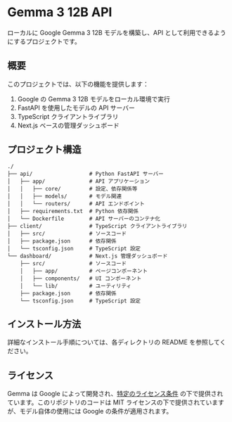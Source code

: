 # Gemma 3 12B API

ローカルに Google Gemma 3 12B モデルを構築し、API として利用できるようにするプロジェクトです。

## 概要

このプロジェクトでは、以下の機能を提供します：

1. Google の Gemma 3 12B モデルをローカル環境で実行
2. FastAPI を使用したモデルの API サーバー
3. TypeScript クライアントライブラリ
4. Next.js ベースの管理ダッシュボード

## プロジェクト構造

```
./
├── api/                  # Python FastAPI サーバー
│   ├── app/              # API アプリケーション
│   │   ├── core/         # 設定、依存関係等
│   │   ├── models/       # モデル関連
│   │   └── routers/      # API エンドポイント
│   ├── requirements.txt  # Python 依存関係
│   └── Dockerfile        # API サーバーのコンテナ化
├── client/               # TypeScript クライアントライブラリ
│   ├── src/              # ソースコード
│   ├── package.json      # 依存関係
│   └── tsconfig.json     # TypeScript 設定
└── dashboard/            # Next.js 管理ダッシュボード
    ├── src/              # ソースコード
    │   ├── app/          # ページコンポーネント
    │   ├── components/   # UI コンポーネント
    │   └── lib/          # ユーティリティ
    ├── package.json      # 依存関係
    └── tsconfig.json     # TypeScript 設定
```

## インストール方法

詳細なインストール手順については、各ディレクトリの README を参照してください。

## ライセンス

Gemma は Google によって開発され、[特定のライセンス条件](https://huggingface.co/google/gemma-3-12b-it) の下で提供されています。このリポジトリのコードは MIT ライセンスの下で提供されていますが、モデル自体の使用には Google の条件が適用されます。